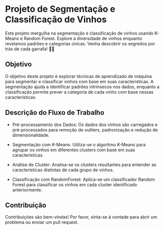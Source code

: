 # Projeto de Segmentação e Classificação de Vinhos
Este projeto mergulha na segmentação e classificação de vinhos usando K-Means e Random Forest. Explore a diversidade de vinhos enquanto revelamos padrões e categorias únicas. Venha descobrir os segredos por trás de cada garrafa! 🍷✨

## Objetivo
O objetivo deste projeto é explorar técnicas de aprendizado de máquina para segmentar e classificar vinhos com base em suas características. A segmentação ajuda a identificar padrões intrínsecos nos dados, enquanto a classificação permite prever a categoria de cada vinho com base nessas características.

## Descrição do Fluxo de Trabalho
- Pré-processamento dos Dados: Os dados dos vinhos são carregados e pré-processados para remoção de outliers, padronização e redução de dimensionalidade.

- Segmentação com K-Means: Utiliza-se o algoritmo K-Means para agrupar os vinhos em diferentes clusters com base em suas características.

- Análise de Cluster: Analisa-se os clusters resultantes para entender as características distintas de cada grupo de vinhos.

- Classificação com RandomForest: Aplica-se um classificador Random Forest para classificar os vinhos em cada cluster identificado anteriormente.

## Contribuição
Contribuições são bem-vindas! Por favor, sinta-se à vontade para abrir um problema ou enviar um pull request.
